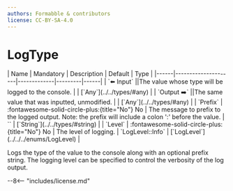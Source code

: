 ```yaml
---
authors: Formabble & contributors
license: CC-BY-SA-4.0
---
```



# LogType

<div class="sh-parameters" markdown="1">
| Name | Mandatory | Description | Default | Type |
|------|---------------------|-------------|---------|------|
| `⬅️ Input` ||The value whose type will be logged to the console. | | [`Any`](../../types/#any) |
| `Output ➡️` ||The same value that was inputted, unmodified. | | [`Any`](../../types/#any) |
| `Prefix` | :fontawesome-solid-circle-plus:{title="No"} No  | The message to prefix to the logged output. Note: the prefix will include a colon ':' before the value. | `` | [`String`](../../types/#string) |
| `Level` | :fontawesome-solid-circle-plus:{title="No"} No  | The level of logging. | `LogLevel::Info` | [`LogLevel`](../../../enums/LogLevel) |

</div>

Logs the type of the value to the console along with an optional prefix string. The logging level can be specified to control the verbosity of the log output.

--8<-- "includes/license.md"

